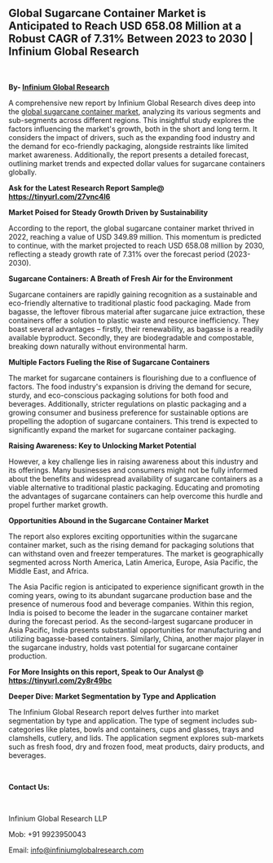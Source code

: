<h2><strong>Global Sugarcane Container Market is Anticipated to Reach USD 658.08 Million at a Robust CAGR of 7.31% Between 2023 to 2030 | Infinium Global Research</strong></h2>
<p>&nbsp;</p>
<p><strong>By- </strong><a href="https://www.infiniumglobalresearch.com"><strong>Infinium Global Research</strong></a></p>
<p>A comprehensive new report by Infinium Global Research dives deep into the <a href="https://www.infiniumglobalresearch.com/market-reports/global-sugarcane-container-market">global sugarcane container market</a>, analyzing its various segments and sub-segments across different regions. This insightful study explores the factors influencing the market's growth, both in the short and long term. It considers the impact of drivers, such as the expanding food industry and the demand for eco-friendly packaging, alongside restraints like limited market awareness. Additionally, the report presents a detailed forecast, outlining market trends and expected dollar values for sugarcane containers globally.</p>
<p><strong>Ask for the Latest Research Report Sample@ </strong><a href="https://tinyurl.com/27vnc4l6"><strong>https://tinyurl.com/27vnc4l6</strong></a></p>
<p><strong>Market Poised for Steady Growth Driven by Sustainability</strong></p>
<p>According to the report, the global sugarcane container market thrived in 2022, reaching a value of USD 349.89 million. This momentum is predicted to continue, with the market projected to reach USD 658.08 million by 2030, reflecting a steady growth rate of 7.31% over the forecast period (2023-2030).</p>
<p><strong>Sugarcane Containers: A Breath of Fresh Air for the Environment</strong></p>
<p>Sugarcane containers are rapidly gaining recognition as a sustainable and eco-friendly alternative to traditional plastic food packaging. Made from bagasse, the leftover fibrous material after sugarcane juice extraction, these containers offer a solution to plastic waste and resource inefficiency. They boast several advantages &ndash; firstly, their renewability, as bagasse is a readily available byproduct. Secondly, they are biodegradable and compostable, breaking down naturally without environmental harm.</p>
<p><strong>Multiple Factors Fueling the Rise of Sugarcane Containers</strong></p>
<p>The market for sugarcane containers is flourishing due to a confluence of factors. The food industry's expansion is driving the demand for secure, sturdy, and eco-conscious packaging solutions for both food and beverages. Additionally, stricter regulations on plastic packaging and a growing consumer and business preference for sustainable options are propelling the adoption of sugarcane containers. This trend is expected to significantly expand the market for sugarcane container packaging.</p>
<p><strong>Raising Awareness: Key to Unlocking Market Potential</strong></p>
<p>However, a key challenge lies in raising awareness about this industry and its offerings. Many businesses and consumers might not be fully informed about the benefits and widespread availability of sugarcane containers as a viable alternative to traditional plastic packaging. Educating and promoting the advantages of sugarcane containers can help overcome this hurdle and propel further market growth.</p>
<p><strong>Opportunities Abound in the Sugarcane Container Market</strong></p>
<p>The report also explores exciting opportunities within the sugarcane container market, such as the rising demand for packaging solutions that can withstand oven and freezer temperatures. The market is geographically segmented across North America, Latin America, Europe, Asia Pacific, the Middle East, and Africa.</p>
<p>The Asia Pacific region is anticipated to experience significant growth in the coming years, owing to its abundant sugarcane production base and the presence of numerous food and beverage companies. Within this region, India is poised to become the leader in the sugarcane container market during the forecast period. As the second-largest sugarcane producer in Asia Pacific, India presents substantial opportunities for manufacturing and utilizing bagasse-based containers. Similarly, China, another major player in the sugarcane industry, holds vast potential for sugarcane container production.</p>
<p><strong>For More Insights on this report, Speak to Our Analyst @ </strong><a href="https://tinyurl.com/2y8r49bc"><strong>https://tinyurl.com/2y8r49bc</strong></a></p>
<p><strong>Deeper Dive: Market Segmentation by Type and Application</strong></p>
<p>The Infinium Global Research report delves further into market segmentation by type and application. The type of segment includes sub-categories like plates, bowls and containers, cups and glasses, trays and clamshells, cutlery, and lids. The application segment explores sub-markets such as fresh food, dry and frozen food, meat products, dairy products, and beverages.</p>
<p>&nbsp;</p>
<p><strong>Contact Us:</strong></p>
<p>&nbsp;</p>
<p>Infinium Global Research LLP</p>
<p>Mob: +91 9923950043</p>
<p>Email: <a href="mailto:info@infiniumglobalresearch.com">info@infiniumglobalresearch.com</a></p>